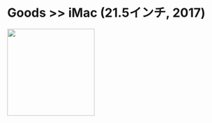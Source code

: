 # Goods >> iMac (21.5インチ, 2017)

<img src="https://res.cloudinary.com/silverbirder/image/upload/v1614433513/silver-birder.github.io/purchases/iMac_21_5_inch_2017.png" style="width: 200px"/>